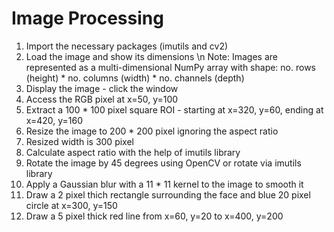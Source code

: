 # Image Processing
1. Import the necessary packages (imutils and cv2)
2. Load the image and show its dimensions \n
Note: Images are represented as a multi-dimensional NumPy array with shape:
                   no. rows (height) * no. columns (width) * no. channels (depth)
3. Display the image - click the window
4. Access the RGB pixel at x=50, y=100
5. Extract a 100 * 100 pixel square ROI - starting at x=320, y=60, ending at x=420, y=160
6. Resize the image to 200 * 200 pixel ignoring the aspect ratio
7. Resized width is 300 pixel
8. Calculate aspect ratio with the help of imutils library
9. Rotate the image by 45 degrees using OpenCV or rotate via imutils library
10. Apply a Gaussian blur with a 11 * 11 kernel to the image to smooth it
11. Draw a 2 pixel thich rectangle surrounding the face and blue 20 pixel circle at x=300, y=150
12. Draw a 5 pixel thick red line from x=60, y=20 to x=400, y=200
